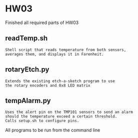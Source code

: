 # HW03

Finished all required parts of HW03

## readTemp.sh
	Shell script that reads temperature from both sensors, 
	averages them, and displays it in Farenheit.
## rotaryEtch.py
	Extends the existing etch-a-sketch program to use 
	the rotary encoders and 8x8 LED matrix  
## tempAlarm.py
	Uses the alert pin on the TMP101 sensors to send an alarm 
	should the temperature exceed a certain threshold.
	Calls setup.sh to configure pins.

All programs to be run from the command line
